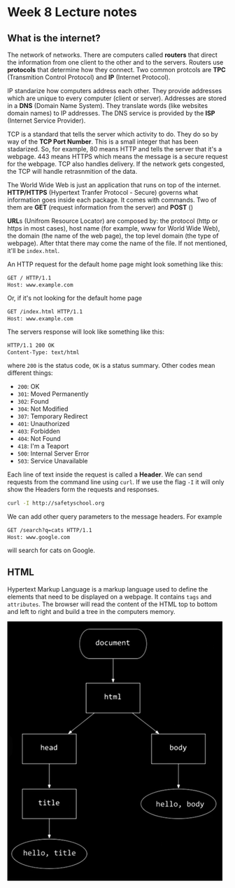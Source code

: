 # Week 8 Lecture notes

## What is the internet?

The network of networks. There are computers called **routers** that direct the information from one client to the other and to the servers. Routers use **protocols** that determine how they connect. Two common protcols are **TPC** (Transmition Control Protocol) and **IP** (Internet Protocol).

IP standarize how computers address each other. They provide addresses which are unique to every computer (client or server). Addresses are stored in a **DNS** (Domain Name System). They translate words (like websites domain names) to IP addresses. The DNS service is provided by the **ISP** (Internet Service Provider).

TCP is a standard that tells the server which activity to do. They do so by way of the **TCP Port Number**. This is a small integer that has been stadarized. So, for example, 80 means HTTP and tells the server that it's a webpage. 443 means HTTPS which means the message is a secure request for the webpage. TCP also handles delivery. If the network gets congested, the TCP will handle retrasnmition of the data.

The World Wide Web is just an application that runs on top of the internet. **HTTP/HTTPS** (Hypertext Tranfer Protocol - Secure) governs what information goes inside each package. It comes with commands. Two of them are **GET** (request information from the server) and **POST** ()

**URL**s (Unifrom Resource Locator) are composed by: the protocol (http or https in most cases), host name (for example, www for World Wide Web), the domain (the name of the web page), the top level domain (the type of webpage). After thtat there may come the name of the file. If not mentioned, it'll be `index.html`.

An HTTP request for the default home page might look something like this:

```
GET / HTTP/1.1
Host: www.example.com
```

Or, if it's not looking for the default home page

```
GET /index.html HTTP/1.1
Host: www.example.com
```

The servers response will look like something like this:

```
HTTP/1.1 200 OK
Content-Type: text/html
```

where `200` is the status code, `OK` is a status summary. Other codes mean different things:

- `200`: OK
- `301`: Moved Permanently
- `302`: Found
- `304`: Not Modified
- `307`: Temporary Redirect
- `401`: Unauthorized
- `403`: Forbidden
- `404`: Not Found
- `418`: I'm a Teaport
- `500`: Internal Server Error
- `503`: Service Unavailable

Each line of text inside the request is called a **Header**. We can send requests from the command line using `curl`. If we use the flag `-I` it will only show the Headers form the requests and responses.

``` bash
curl -I http://safetyschool.org
```

We can add other query parameters to the message headers. For example

```
GET /search?q=cats HTTP/1.1
Host: www.google.com
```

will search for cats on Google.

## HTML

Hypertext Markup Language is a markup language used to define the elements that need to be displayed on a webpage. It contains `tags` and `attributes`. The browser will read the content of the HTML top to bottom and left to right and build a tree in the computers memory.

![](doc_structure.png)


